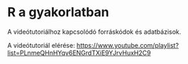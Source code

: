 # R a gyakorlatban

A videótutoriálhoz kapcsolódó forráskódok és adatbázisok.

A videótutoriál elérése: https://www.youtube.com/playlist?list=PLnmeQHnHYqv6ENGrdTXiE9YJrvHuxH2C9
